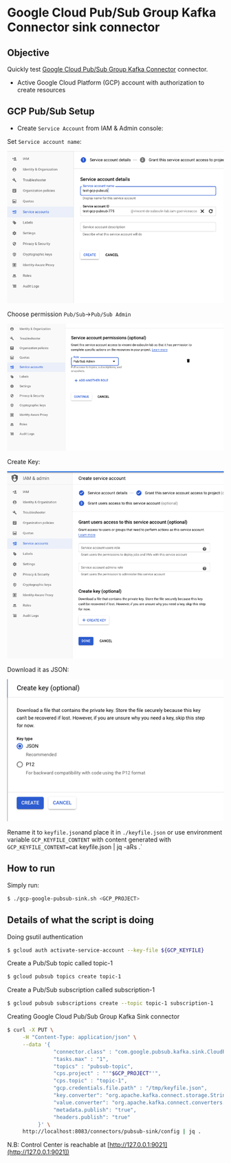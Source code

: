 # Google Cloud Pub/Sub Group Kafka Connector sink connector



## Objective

Quickly test [Google Cloud Pub/Sub Group Kafka Connector](https://github.com/googleapis/java-pubsub-group-kafka-connector) connector.

* Active Google Cloud Platform (GCP) account with authorization to create resources

## GCP Pub/Sub Setup

* Create `Service Account` from IAM & Admin console:

Set `Service account name`:

![Service Account setup](Screenshot1.png)


Choose permission `Pub/Sub`->`Pub/Sub Admin`

![Service Account setup](Screenshot2.png)

Create Key:

![Service Account setup](Screenshot3.png)

Download it as JSON:

![Service Account setup](Screenshot4.png)

Rename it to `keyfile.json`and place it in `./keyfile.json` or use environment variable `GCP_KEYFILE_CONTENT` with content generated with `GCP_KEYFILE_CONTENT=`cat keyfile.json | jq -aRs .`


## How to run

Simply run:

```bash
$ ./gcp-google-pubsub-sink.sh <GCP_PROJECT>
```

## Details of what the script is doing

Doing gsutil authentication

```bash
$ gcloud auth activate-service-account --key-file ${GCP_KEYFILE}
```

Create a Pub/Sub topic called topic-1

```bash
$ gcloud pubsub topics create topic-1
```

Create a Pub/Sub subscription called subscription-1

```bash
$ gcloud pubsub subscriptions create --topic topic-1 subscription-1
```


Creating Google Cloud Pub/Sub Group Kafka Sink connector

```bash
$ curl -X PUT \
     -H "Content-Type: application/json" \
     --data '{
               "connector.class" : "com.google.pubsub.kafka.sink.CloudPubSubSinkConnector",
               "tasks.max" : "1",
               "topics" : "pubsub-topic",
               "cps.project" : "'"$GCP_PROJECT"'",
               "cps.topic" : "topic-1",
               "gcp.credentials.file.path" : "/tmp/keyfile.json",
               "key.converter": "org.apache.kafka.connect.storage.StringConverter",
               "value.converter": "org.apache.kafka.connect.converters.ByteArrayConverter",
               "metadata.publish": "true",
               "headers.publish": "true"
          }' \
     http://localhost:8083/connectors/pubsub-sink/config | jq .
```



N.B: Control Center is reachable at [http://127.0.0.1:9021](http://127.0.0.1:9021])
